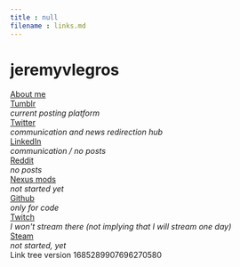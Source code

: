 ```yaml
---
title : null
filename : links.md
---
```


<div id="links">


<h1 id="title">jeremyvlegros</h1> <!-- can't rely on Jekyll -->

<span id="about_me_link">
	<a href="https://jeremyvlegros.github.io/Link-tree/about_me.html"> About me </a>
</span>

<div>
	<a href="https://jeremyvlegros.tumblr.com/">
	 <div id="Tumblr">Tumblr</div>
	</a>
	<div class="text_gray text_centered"><i>current posting platform</i></div>
 </div>

<div >
	<a href="https://twitter.com/jeremyvlegros">
	 <div id="Twitter">Twitter</div>
	</a>
	<div class="text_gray text_centered"><i>communication and news redirection hub</i></div>
 </div>

<div >
	<a href="https://fr.linkedin.com/in/jeremyvlegros?trk=people-guest_people_search-card">
	 <div id="LinkedIn">LinkedIn</div>
	</a>
	<div class="text_gray text_centered"><i>communication / no posts</i></div>
 </div>

<div >
	<a href="https://www.reddit.com/user/jeremyvlegros">
	 <div id="Reddit">Reddit</div>
	</a>
	<div class="text_gray text_centered"><i>no posts</i></div>
 </div>

<div >
	<a href="https://www.nexusmods.com/users/152566508">
	 <div id="Nexus">Nexus mods</div>
	</a>
	<div class="text_gray text_centered"><i>not started yet</i></div>
 </div>

<div >
	<a href="https://github.com/jeremyvlegros">
	 <div id="Github">Github</div>
	</a>
	<div class="text_gray text_centered"><i> only for code</i></div>
 </div>

<div >
	<a href="https://www.twitch.tv/jeremyvlegros">
	 <div id="Twitch">Twitch</div>
	</a>
	<div class="text_gray text_centered"><i>I won't stream there (not implying that I will stream one day)</i></div>
 </div>

<div>
	<a href="https://steamcommunity.com/id/jeremyvlegros">
	 <div id="Steam">Steam</div>
	</a>
	<div class="text_gray text_centered">
		<i> not started, yet</i>
	</div>
</div>

<span id="version">
	Link tree version 1685289907696270580
</span>

</div>
